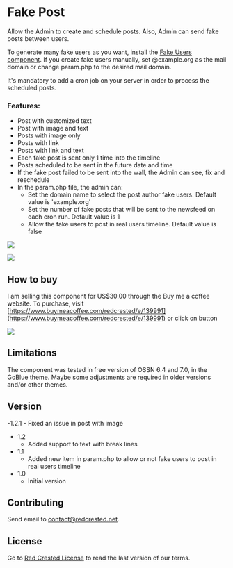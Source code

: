 # Fake Post

Allow the Admin to create and schedule posts. Also, Admin can send fake posts between users.

To generate many fake users as you want, install the [Fake Users component](https://www.opensource-socialnetwork.org/component/view/254/fakeusers). If you create fake users manually, set @example.org as the mail domain or change param.php to the desired mail domain.

It's mandatory to add a cron job on your server in order to process the scheduled posts.

### Features:

* Post with customized text
* Post with image and text
* Posts with image only
* Posts with link
* Posts with link and text
* Each fake post is sent only 1 time into the timeline
* Posts scheduled to be sent in the future date and time
* If the fake post failed to be sent into the wall, the Admin can see, fix and reschedule
* In the param.php file, the admin can:
  * Set the domain name to select the post author fake users. Default value is 'example.org'
  * Set the number of fake posts that will be sent to the newsfeed on each cron run. Default value is 1
  * Allow the fake users to post in real users timeline. Default value is false

 ![](https://www.redcrested.net/components/FakePost/fakepost-1.jpg)

 ![](https://www.redcrested.net/components/FakePost/fakepost-2.png)

## How to buy
I am selling this component for US$30.00 through the Buy me a coffee website. To purchase, visit [https://www.buymeacoffee.com/redcrested/e/139991](https://www.buymeacoffee.com/redcrested/e/139991) or click on button

[![](https://redcrested.net/res/img/button.png)](https://www.buymeacoffee.com/redcrested/e/139991)

## Limitations

The component was tested in free version of OSSN 6.4 and 7.0, in the GoBlue theme. Maybe some adjustments are required in older versions and/or other themes. 

## Version

-1.2.1
    - Fixed an issue in post with image
- 1.2
   - Added support to text with break lines
- 1.1
    - Added new item in param.php to allow or not fake users to post in real users timeline
- 1.0
    - Initial version

    
## Contributing

Send email to [contact@redcrested.net](contact@redcrested.net).

## License

Go to [Red Crested License](http://www.redcrested.net/license) to read the last version of our terms.
